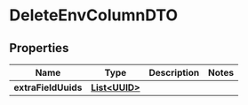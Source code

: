 # DeleteEnvColumnDTO

## Properties
Name | Type | Description | Notes
------------ | ------------- | ------------- | -------------
**extraFieldUuids** | [**List&lt;UUID&gt;**](UUID.md) |  | 
